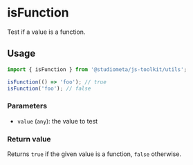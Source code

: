 # isFunction

Test if a value is a function.

## Usage

```js twoslash
import { isFunction } from '@studiometa/js-toolkit/utils';

isFunction(() => 'foo'); // true
isFunction('foo'); // false
```

### Parameters

- `value` (`any`): the value to test

### Return value

Returns `true` if the given value is a function, `false` otherwise.
